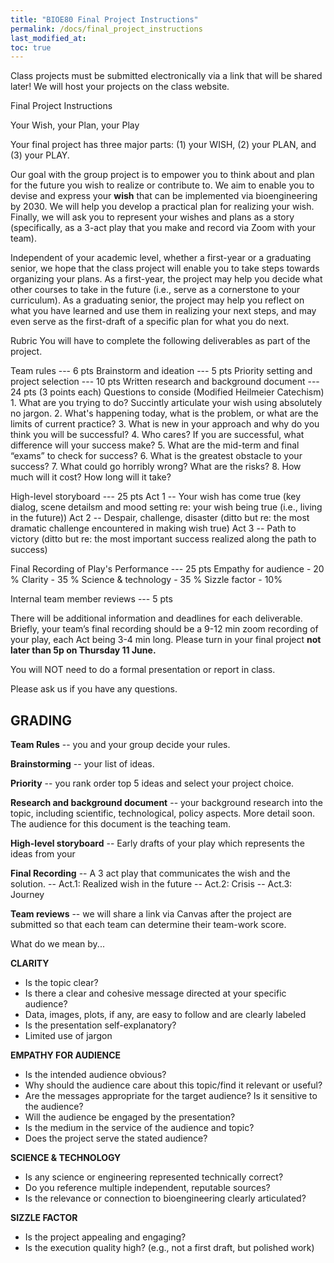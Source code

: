 ```yaml
---
title: "BIOE80 Final Project Instructions"
permalink: /docs/final_project_instructions
last_modified_at: 
toc: true
---
```


Class projects must be submitted electronically via a link that will be shared later! We will host your projects on the class website.

Final Project Instructions

Your Wish, your Plan, your Play 

Your final project has three major parts: (1) your WISH, (2) your PLAN, and (3) your PLAY.  

Our goal with the group project is to empower you to think about and plan for the future you wish to realize or contribute to.  We aim to enable you to devise and express your **wish** that can be implemented via bioengineering by 2030.  We will help you develop a practical plan for realizing your wish.  Finally, we will ask you to represent your wishes and plans as a story  (specifically, as a 3-act play that you make and record via Zoom with your team).   

Independent of your academic level, whether a first-year or a graduating senior, we hope that the class project will enable you to take steps towards organizing your plans.  As a first-year, the project may help you decide what other courses to take in the future (i.e., serve as a cornerstone to your curriculum).  As a graduating senior, the project may help you reflect on what you have learned and use them in realizing your next steps, and may even serve as the first-draft of a specific plan for what you do next.  

Rubric 
You will have to complete the following deliverables as part of the project.

Team rules --- 6 pts
Brainstorm and ideation --- 5 pts
Priority setting and project selection --- 10 pts
Written research and background document  --- 24 pts (3 points each)
	Questions to conside (Modified Heilmeier Catechism)
    1. What are you trying to do? Succintly articulate your wish using absolutely no jargon.
	  2. What's happening today, what is the problem, or what are the limits of current practice?
	  3. What is new in your approach and why do you think you will be successful?
	  4. Who cares? If you are successful, what difference will your success make?
    5. What are the mid-term and final “exams” to check for success?
	  6. What is the greatest obstacle to your success?
	  7. What could go horribly wrong? What are the risks?
	  8. How much will it cost?  How long will it take?

High-level storyboard --- 25 pts
    Act 1 -- Your wish has come  true (key dialog, scene detailsm and mood setting re: your wish being true (i.e., living in the future)) 
    Act 2 -- Despair, challenge, disaster (ditto but re: the most dramatic challenge encountered in making wish true)
    Act 3 -- Path to victory (ditto but re: the most important success realized along the path to success)

Final Recording of Play's Performance --- 25 pts
	 Empathy for audience - 20 %
	 Clarity - 35 %
	 Science & technology - 35 %
	 Sizzle factor - 10%

Internal team member reviews --- 5 pts

There will be additional information and deadlines for each deliverable.
Briefly, your team’s final recording should be a 9-12 min zoom recording of your play, each Act being 3-4 min long. 
Please turn in your final project **not later than 5p on Thursday 11 June.** 

You will NOT need to do a formal presentation or report in class.   

Please ask us if you have any questions.   

## GRADING

**Team Rules** -- you and your group decide your rules. 

**Brainstorming** -- your list of ideas. 

**Priority** -- you rank order top 5 ideas and select your project choice.  

**Research and background document** -- your background research into the topic, including scientific, technological, policy aspects. More detail soon. The audience for this document is the teaching team. 

**High-level storyboard** -- Early drafts of your play which represents the ideas from your 

**Final Recording** -- A 3 act play that communicates the wish and the solution. 
                    -- Act.1: Realized wish in the future
                    -- Act.2: Crisis 
                    -- Act.3: Journey 
                    
**Team reviews** -- we will share a link via Canvas after the project are submitted so that each team can determine their team-work score.

What do we mean by...

**CLARITY**

- Is the topic clear?
- Is there a clear and cohesive message directed at your specific audience? 
- Data, images, plots, if any, are easy to follow and are clearly labeled 
- Is the presentation self-explanatory?
- Limited use of jargon

**EMPATHY FOR AUDIENCE**

- Is the intended audience obvious?
- Why should the audience care about this topic/find it relevant or useful?
- Are the messages appropriate for the target audience? Is it sensitive to the audience? 
- Will the audience be engaged by the presentation? 
- Is the medium in the service of the audience and topic?
- Does the project serve the stated audience? 

**SCIENCE & TECHNOLOGY**

- Is any science or engineering represented technically correct?
- Do you reference multiple independent, reputable sources? 
- Is the relevance or connection to bioengineering clearly articulated?

**SIZZLE FACTOR**

- Is the project appealing and engaging? 
- Is the execution quality high? (e.g., not a first draft, but polished work)

